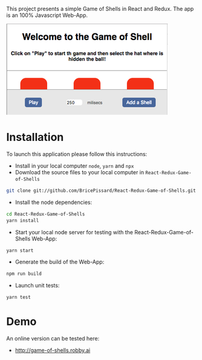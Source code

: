 This project presents a simple Game of Shells in React and Redux.
The app is an 100% Javascript Web-App.

![alt text](https://raw.githubusercontent.com/BricePissard/React-Redux-Game-of-Shells/master/public/img/preview.png)

# Installation
To launch this application please follow this instructions:
- Install in your local computer ``node``, ``yarn`` and ``npx``
- Download the source files to your local computer in ``React-Redux-Game-of-Shells``
```sh
git clone git://github.com/BricePissard/React-Redux-Game-of-Shells.git
```
- Install the node dependencies:
```sh
cd React-Redux-Game-of-Shells
yarn install
```

- Start your local node server for testing with the React-Redux-Game-of-Shells Web-App:
```sh
yarn start
```

- Generate the build of the Web-App:
```sh
npm run build
```

- Launch unit tests:
```sh
yarn test
```


# Demo

An online version can be tested here:
* http://game-of-shells.robby.ai
